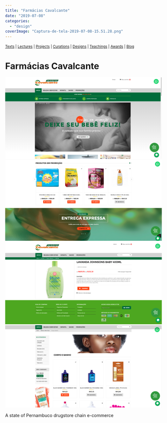 ```yaml
---
title: "Farmácias Cavalcante"
date: "2019-07-08"
categories: 
  - "design"
coverImage: "Captura-de-tela-2019-07-08-15.51.28.png"
---
```


<small>[Texts](../texts.html) | [Lectures](../lectures.html) | [Projects](../projects.html) | [Curations](../curation.html) | [Designs](../designs.html) | [Teachings](../teachings.html) | [Awards](../awards.html) | <a href="https://readruiz.medium.com/" target="_blank">Blog</a></small>

# Farmácias Cavalcante

<img src="images/Captura-de-tela-2019-07-08-15.51.28.png" alt="" />
    
<img src="images/Captura-de-tela-2019-07-08-15.51.49.png" alt="" />
    
<img src="images/Captura-de-tela-2019-07-08-15.52.42.png" alt="" />
    
<img src="images/Captura-de-tela-2019-07-08-15.52.12.png" alt="" />
    

A state of Pernambuco drugstore chain e-commerce
